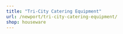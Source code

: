 ```yaml
---
title: "Tri-City Catering Equipment"
url: /newport/tri-city-catering-equipment/
shop: houseware
---
```

